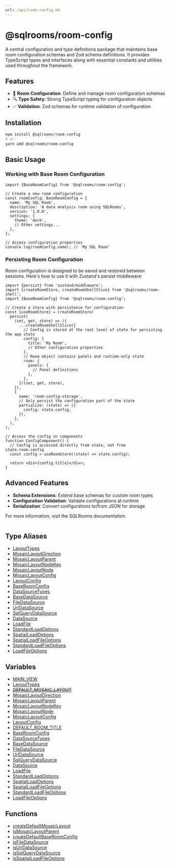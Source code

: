 ```yaml
---
url: /api/room-config.md
---
```

# @sqlrooms/room-config

A central configuration and type definitions package that maintains base room configuration schemas and Zod schema definitions. It provides TypeScript types and interfaces along with essential constants and utilities used throughout the framework.

## Features

* 📝 **Room Configuration**: Define and manage room configuration schemas
* 🔍 **Type Safety**: Strong TypeScript typing for configuration objects
* ✅ **Validation**: Zod schemas for runtime validation of configuration

## Installation

```bash
npm install @sqlrooms/room-config
# or
yarn add @sqlrooms/room-config
```

## Basic Usage

### Working with Base Room Configuration

```tsx
import {BaseRoomConfig} from '@sqlrooms/room-config';

// Create a new room configuration
const roomConfig: BaseRoomConfig = {
  name: 'My SQL Room',
  description: 'A data analysis room using SQLRooms',
  version: '1.0.0',
  settings: {
    theme: 'dark',
    // Other settings...
  },
};

// Access configuration properties
console.log(roomConfig.name); // 'My SQL Room'
```

### Persisting Room Configuration

Room configuration is designed to be saved and restored between sessions. Here's how to use it with Zustand's persist middleware:

```tsx
import {persist} from 'zustand/middleware';
import {createRoomStore, createRoomShellSlice} from '@sqlrooms/room-shell';
import {BaseRoomConfig} from '@sqlrooms/room-config';

// Create a store with persistence for configuration
const {useRoomStore} = createRoomStore(
  persist(
    (set, get, store) => ({
      ...createRoomShellSlice({
        // Config is stored at the root level of state for persisting the app state
        config: {
          title: 'My Room',
          // Other configuration properties
        },
        // Room object contains panels and runtime-only state
        room: {
          panels: {
            // Panel definitions
          },
        },
      })(set, get, store),
    }),
    {
      name: 'room-config-storage',
      // Only persist the configuration part of the state
      partialize: (state) => ({
        config: state.config,
      }),
    },
  ),
);

// Access the config in components
function ConfigComponent() {
  // Config is accessed directly from state, not from state.room.config
  const config = useRoomStore((state) => state.config);

  return <div>{config.title}</div>;
}
```

## Advanced Features

* **Schema Extensions**: Extend base schemas for custom room types
* **Configuration Validation**: Validate configurations at runtime
* **Serialization**: Convert configurations to/from JSON for storage

For more information, visit the SQLRooms documentation.

```
```

## Type Aliases

* [LayoutTypes](type-aliases/LayoutTypes.md)
* [MosaicLayoutDirection](type-aliases/MosaicLayoutDirection.md)
* [MosaicLayoutParent](type-aliases/MosaicLayoutParent.md)
* [MosaicLayoutNodeKey](type-aliases/MosaicLayoutNodeKey.md)
* [MosaicLayoutNode](type-aliases/MosaicLayoutNode.md)
* [MosaicLayoutConfig](type-aliases/MosaicLayoutConfig.md)
* [LayoutConfig](type-aliases/LayoutConfig.md)
* [BaseRoomConfig](type-aliases/BaseRoomConfig.md)
* [DataSourceTypes](type-aliases/DataSourceTypes.md)
* [BaseDataSource](type-aliases/BaseDataSource.md)
* [FileDataSource](type-aliases/FileDataSource.md)
* [UrlDataSource](type-aliases/UrlDataSource.md)
* [SqlQueryDataSource](type-aliases/SqlQueryDataSource.md)
* [DataSource](type-aliases/DataSource.md)
* [LoadFile](type-aliases/LoadFile.md)
* [StandardLoadOptions](type-aliases/StandardLoadOptions.md)
* [SpatialLoadOptions](type-aliases/SpatialLoadOptions.md)
* [SpatialLoadFileOptions](type-aliases/SpatialLoadFileOptions.md)
* [StandardLoadFileOptions](type-aliases/StandardLoadFileOptions.md)
* [LoadFileOptions](type-aliases/LoadFileOptions.md)

## Variables

* [MAIN\_VIEW](variables/MAIN_VIEW.md)
* [LayoutTypes](variables/LayoutTypes.md)
* [~~DEFAULT\_MOSAIC\_LAYOUT~~](variables/DEFAULT_MOSAIC_LAYOUT.md)
* [MosaicLayoutDirection](variables/MosaicLayoutDirection.md)
* [MosaicLayoutParent](variables/MosaicLayoutParent.md)
* [MosaicLayoutNodeKey](variables/MosaicLayoutNodeKey.md)
* [MosaicLayoutNode](variables/MosaicLayoutNode.md)
* [MosaicLayoutConfig](variables/MosaicLayoutConfig.md)
* [LayoutConfig](variables/LayoutConfig.md)
* [DEFAULT\_ROOM\_TITLE](variables/DEFAULT_ROOM_TITLE.md)
* [BaseRoomConfig](variables/BaseRoomConfig.md)
* [DataSourceTypes](variables/DataSourceTypes.md)
* [BaseDataSource](variables/BaseDataSource.md)
* [FileDataSource](variables/FileDataSource.md)
* [UrlDataSource](variables/UrlDataSource.md)
* [SqlQueryDataSource](variables/SqlQueryDataSource.md)
* [DataSource](variables/DataSource.md)
* [LoadFile](variables/LoadFile.md)
* [StandardLoadOptions](variables/StandardLoadOptions.md)
* [SpatialLoadOptions](variables/SpatialLoadOptions.md)
* [SpatialLoadFileOptions](variables/SpatialLoadFileOptions.md)
* [StandardLoadFileOptions](variables/StandardLoadFileOptions.md)
* [LoadFileOptions](variables/LoadFileOptions.md)

## Functions

* [createDefaultMosaicLayout](functions/createDefaultMosaicLayout.md)
* [isMosaicLayoutParent](functions/isMosaicLayoutParent.md)
* [createDefaultBaseRoomConfig](functions/createDefaultBaseRoomConfig.md)
* [isFileDataSource](functions/isFileDataSource.md)
* [isUrlDataSource](functions/isUrlDataSource.md)
* [isSqlQueryDataSource](functions/isSqlQueryDataSource.md)
* [isSpatialLoadFileOptions](functions/isSpatialLoadFileOptions.md)
